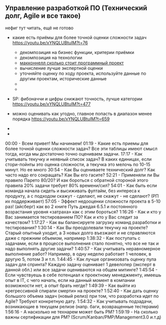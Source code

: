 ## Управление разработкой ПО (Технический долг, Agile и все такое)

нефиг тут читать, ещё не готово

* какие есть приёмы для более точной оценки сложности задач https://youtu.be/xYNQLUBtuIM?t=76
    * декомпозиция на бизнес функции, критерии приёмки
    * декомпозиция на технологии
    * [макконнелл сколько стоит программный проект]()
    * вычисление лучше экспертной оценки
    * уточняйте оценку по ходу проекта, используйте данные по другим проектам, исторические данные
    * 
    * 

 * SP: фибоначчи и цифры снижают точность, лучше категории https://youtu.be/xYNQLUBtuIM?t=477
 * можно оценивать как угодно, главное попасть в диапазон менее порядка https://youtu.be/xYNQLUBtuIM?t=659
 * 
 * 

00:00 - Всем привет! Мы начинаем!
01:19 - Какие есть приемы для более точной оценки сложности задач? Все эти таблицы имеют смысл тогда, когда мы достаточно точно оцениваем задачи.
17:17 - Как учитывать текучку и неявный список задач? В каких единицах, если стори-пойнты  это оценка сложности, а текучка это мелочь по 10-15 минут. Но ее много
30:54 - Как Вы оцениваете технический долг? Как часто надо его сокращать? Как Вы его гасите?
52:21 - Применяли ли Вы правило Парето 80/20? И как бороться с обратной стороной этого правила 20% задачи требует 80% времени/сил?
54:01 - Как быть если команда начала сидеть и высиживать фултайм, без интереса к продукту, а с подходом скажут - сделают, не скажут - не сделают? (РП их поддерживает)
57:05 - Эффект недооценки сложности проекта в 5-10 раз! (айсберг) как во 2 книге Путь джедая 6.5.1 и постоянного возрастания уровня «затраха» как с этим бороться?
1:16:26 - Как и кто у Вас занимается тестированием ПО? Как и кто у Вас следит за качеством?
1:17:27 - Как вы балансируете загрузку команд разработки и тестирования?
1:30:14 - Как Вы преодолевали текучку на проекте? Старый опытный уходит, а 3 новых долго въезжают и не справляются даже с прежним объемом, например
1:38:32 - Как поступать с задачами, если в процессе выполнения стало понятно, что все не так и надо выполнять другие задачи?
1:40:57 - Как учитывать неравномерное выполнение работ? Например, в одну неделю работает 1 человек, в другую 5, потом 3 и т.п.
1:44:45 - Как лучше организовать оценку пула задач для спринта? Каждую задачу оценивает 1 девелопер (эксперт в данной обл.) или все задачи оцениваются на общем митинге?
1:45:54 - Если чувствуешь в себе потенциал к проектному менеджменту, имеешь опыт в IT, с чего начать, если на данный момент в компании возможности нет, а опыт брать негде?
1:49:39 - Как выйти из «регрессивной спирали смерти» на проекте?
1:52:40 - Как дать оценку большого объема задач (новый релиз) при том, что разработка идет по Agile? Требуют конкретную дату.
1:54:32 - Как учитывать подзадачи, возникающие в текущем релизе (напр. баги, возвращенные тестерами)
1:56:16 - А насколько не технарем может быть PM?
1:59:19 - На сколько важны сертификации для PM? (Scrum/Kanban/PMP/Management3.0 и.т.д)